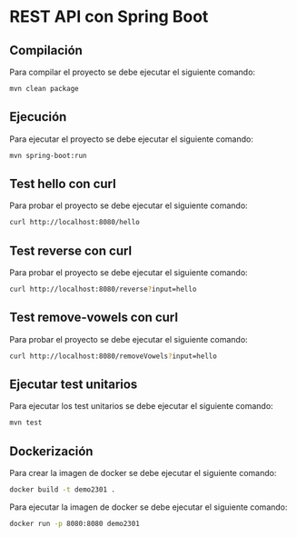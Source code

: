 # REST API con Spring Boot

## Compilación

Para compilar el proyecto se debe ejecutar el siguiente comando:

```bash
mvn clean package
```

## Ejecución

Para ejecutar el proyecto se debe ejecutar el siguiente comando:

```bash
mvn spring-boot:run
```

## Test hello con curl

Para probar el proyecto se debe ejecutar el siguiente comando:

```bash
curl http://localhost:8080/hello
```

## Test reverse con curl

Para probar el proyecto se debe ejecutar el siguiente comando:

```bash
curl http://localhost:8080/reverse?input=hello
```

## Test remove-vowels con curl

Para probar el proyecto se debe ejecutar el siguiente comando:

```bash
curl http://localhost:8080/removeVowels?input=hello
```

## Ejecutar test unitarios

Para ejecutar los test unitarios se debe ejecutar el siguiente comando:

```bash
mvn test
```

## Dockerización

Para crear la imagen de docker se debe ejecutar el siguiente comando:

```bash
docker build -t demo2301 .
```

Para ejecutar la imagen de docker se debe ejecutar el siguiente comando:

```bash
docker run -p 8080:8080 demo2301
```

